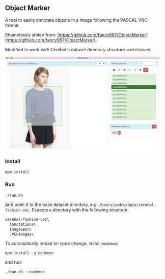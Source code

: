 ## Object Marker

A tool to easily annotate objects in a image following the PASCAL VOC format.

Shamelessly stolen from: [https://github.com/fancy967/ObjectMarker](https://github.com/fancy967/ObjectMarker).

Modified to work with Cerebel's dataset directory structure and classes.

![Screenshot](object_marker_grab.jpeg?raw=true "Screenshot")

### Install
```
npm install
```

### Run
```
./run.sh
```
And point it to the base dataset directory, e.g. `/Users/pedro/data/cerebel-fashion-voc`.
Expects a directory with the following structure:
```
cerebel-fashion-voc\
  Annotations\
  ImageSets\
  JPEGImages\
```

To automatically reload on code change, install `nodemon`:
```
npm install -g nodemon
```
and run:
```
./run.sh --nodemon
```
